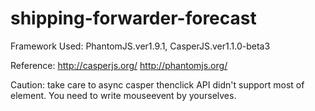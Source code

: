 # shipping-forwarder-forecast

Framework Used:
PhantomJS.ver1.9.1, CasperJS.ver1.1.0-beta3

Reference:
http://casperjs.org/
http://phantomjs.org/

Caution:
take care to async
casper thenclick API didn't support most of element. You need to write mouseevent by yourselves.
